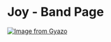 # Joy - Band Page

[![Image from Gyazo](https://i.gyazo.com/edd873660fb2b066af2659aa28ceca4c.gif)](https://gyazo.com/edd873660fb2b066af2659aa28ceca4c)
